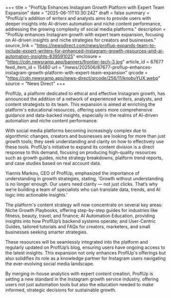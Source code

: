 +++
title = "ProflUp Enhances Instagram Growth Platform with Expert Team Expansion"
date = "2025-06-11T10:30:24Z"
draft = false
summary = "ProflUp's addition of writers and analysts aims to provide users with deeper insights into AI-driven automation and niche content performance, addressing the growing complexity of social media platforms."
description = "ProflUp enhances Instagram growth with expert team expansion, focusing on AI-driven insights and niche strategies for creators and businesses."
source_link = "https://newsdirect.com/news/proflup-expands-team-to-include-expert-writers-for-enhanced-instagram-growth-resources-and-ai-automation-insights-839591025"
enclosure = "https://cdn.newsramp.app/banners/frontier-tech-3.jpg"
article_id = 87677
feed_item_id = 15480
url = "/news/202506/87677-proflup-enhances-instagram-growth-platform-with-expert-team-expansion"
qrcode = "https://cdn.newsramp.app/news-direct/qrcode/256/11/knobvYUX.webp"
source = "News Direct"
+++

<p>ProflUp, a platform dedicated to ethical and effective Instagram growth, has announced the addition of a network of experienced writers, analysts, and content strategists to its team. This expansion is aimed at enriching the platform's educational resources, offering users more comprehensive guidance and data-backed insights, especially in the realms of AI-driven automation and niche content performance.</p><p>With social media platforms becoming increasingly complex due to algorithmic changes, creators and businesses are looking for more than just growth tools; they seek understanding and clarity on how to effectively use these tools. ProflUp's initiative to expand its content division is a direct response to this demand, focusing on producing high-quality resources such as growth guides, niche strategy breakdowns, platform trend reports, and case studies based on real account data.</p><p>Yiannis Markou, CEO of ProflUp, emphasized the importance of understanding in growth strategies, stating, 'Growth without understanding is no longer enough. Our users need clarity — not just clicks. That’s why we’re building a team of specialists who can translate data, trends, and AI logic into actionable insights.'</p><p>The platform's content strategy will now concentrate on several key areas: Niche Growth Playbooks, offering step-by-step guides for industries like fitness, beauty, travel, and finance; AI Automation Education, providing insights into how ProflUp’s backend systems operate; and User-Centric Guides, tailored tutorials and FAQs for creators, marketers, and small businesses seeking smarter strategies.</p><p>These resources will be seamlessly integrated into the platform and regularly updated on ProflUp’s blog, ensuring users have ongoing access to the latest insights. This expansion not only enhances ProflUp's offerings but also solidifies its role as a knowledge partner for Instagram users navigating the ever-evolving social media landscape.</p><p>By merging in-house analytics with expert content creation, ProflUp is setting a new standard in the Instagram growth service industry, offering users not just automation tools but also the education needed to make informed, strategic decisions for sustainable growth.</p>
